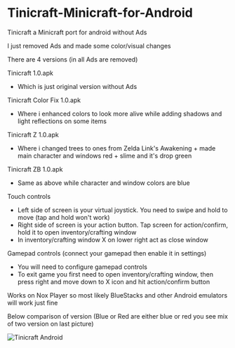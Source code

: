 # Tinicraft-Minicraft-for-Android
Tinicraft a Minicraft port for android without Ads

I just removed Ads and made some color/visual changes

There are 4 versions (in all Ads are removed)

Tinicraft 1.0.apk
- Which is just original version without Ads

Tinicraft Color Fix 1.0.apk 
- Where i enhanced colors to look more alive while adding shadows and light reflections on some items

Tinicraft Z 1.0.apk
- Where i changed trees to ones from Zelda Link's Awakening + made main character and windows red + slime and it's drop green

Tinicraft ZB 1.0.apk 
- Same as above while character and window colors are blue

Touch controls
- Left side of screen is your virtual joystick. You need to swipe and hold to move (tap and hold won't work)
- Right side of screen is your action button. Tap screen for action/confirm, hold it to open inventory/crafting window
- In inventory/crafting window X on lower right act as close window

Gamepad controls (connect your gamepad then enable it in settings)
- You will need to configure gamepad controls
- To exit game you first need to open inventory/crafting window, then press right and move down to X icon and hit action/confirm button

Works on Nox Player so most likely BlueStacks and other Android emulators will work just fine

Below comparison of version (Blue or Red are either blue or red you see mix of two version on last picture)


![Tinicraft Android](https://user-images.githubusercontent.com/99673761/154862875-d8c9368d-7ef2-4557-aa48-49f69dff9d37.png)
